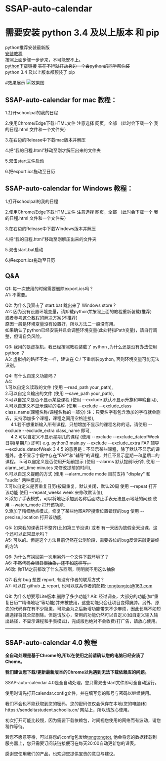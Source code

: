 # SSAP-auto-calendar
# 需要安装 python 3.4 及以上版本 和 pip

python推荐安装最新版            
[安装教程](https://zhuanlan.zhihu.com/p/635089472)                            
按照上面步骤一步步来，不可能安不上。              
[python下载链接](https://www.python.org/downloads/)
~~实在不行就打劫身边一个会python的同学帮你装~~                 
python 3.4 及以上版本都预装了 pip            

#效果展示
![效果图](https://github.com/tongtongtot/SSAP-auto-calendar/assets/55981482/1bc134a6-296e-46f8-a41c-467436506d71)

## SSAP-auto-calendar for mac 教程：

1.打开schoolpal的我的日程

2.使用Chrome/Edge下载HTML文件 注意选择 网页，全部  （此时会下载一个 我的日程.html 文件和一个文件夹）

3.在右边的Release中下载mac版本并解压

4.把“我的日程.html”移动至刚才解压出来的文件夹

5.双击start文件启动      

6.把export.ics拖动至日历

## SSAP-auto-calendar for Windows 教程：   

1.打开schoolpal的我的日程

2.使用Chrome/Edge下载HTML文件 注意选择 网页，全部 （此时会下载一个 我的日程.html 文件和一个文件夹）

3.在右边的Release中下载Windows版本并解压

4.把“我的日程.html”移动至刚解压出来的文件夹

5.双击start.bat启动         

6.把export.ics拖动至日历


## Q&A
Q1: 每一次使用的时候需要删除export.ics吗？       
A1: 不需要。

Q2: 为什么我双击了 start.bat 跳出来了 Windows store？      
A2: 因为没有设置环境变量，请卸载python并按照上面的教程重新装载(推荐)          
或者参考[这个教程](https://www.jianshu.com/p/a5c5148b7434)的解决方案(不推荐)          
原因一般是环境变量没有设置好，所以方法二一般没有用。          
如果确认了python已经安装并且会调整环境变量(此处特指Path变量)，请自行调整，但请自负风险。                

Q3: 我用的是虚拟机，我已经按照教程装载了 python ,为什么还是没有办法使用 python ？      
A3: 虚拟机的路径不太一样，建议在 C:/ 下重新装python, 否则环境变量可能无法识别。             

Q4: 有什么自定义功能吗？      
A4:       
1.可以自定义读取的文件 (使用 --read_path your_path),    
2.可以自定义输出的文件 (使用 --save_path your_path),              
3.可以自定义是否不显示某些课程 (使用 --exclude 默认不显示升旗和早晚自习),              
4.可以自定义不显示课程的名称 (使用 --exclude --exclude_class class_name(课程名称/课程名称的一部分) 注：只要名字有包含添加的字符就会删去，支持添加多个课程，课程之间用空格连接),      
&emsp; 4.1.若不想重新输入所有课程，只想增加不显示的课程名称的话，请使用 --exclude --exclude_extra class_name 即可,     
&emsp; 4.2.可以自定义不显示星期几的课程 (使用 --exclude --exclude_dateofWeek 日期(星期几) 即可)
e.g. python3 main.py --exclude --exclude_extra FAP 辅导 --exclude_dateofWeek 3 4 5 的意思是：不显示某些课程，除了默认不显示的课程外，也不显示字段中存在"FAP"和"辅导"的课程，并且不显示星期一和星期二的课程。
5.可以自定义是否使用开始前提示 (使用 --alarms 默认提前5分钟, 使用 --alarm_set_time minutes 来修改提前的时间),                 
6.可以自定义提醒的方式 (使用 --alarm_mode mode 目前支持 "display" 和 "audio" 两种模式),             
7.可以自定义是否重复日历(按周重复，默认关闭，默认20周 使用 --repeat 打开该功能 使用 --repeat_weeks week 来修改默认值),   
8.添加了手表模式，可以将地址添加到名称后面防止手表无法显示地址的问题 使用 --watch_mode 打开该功能,               
9.添加了精细地点模式，修复了某些地图APP搜索位置错误的bug 使用 --precise_location 打开该功能,                    

Q5: 如果我的课表并不整齐(比如第三节没课) 或者 有一天因为放假全天没课，这个还可以正常显示吗？                     
A5: 可以的。但是这个方法目前仍然在公测阶段，需要各位的bug反馈来敲定最终的方法      

Q6: 为什么有换回第一次用另外一个文件下载环境了？             
A6: ~~不然代码会很丑很抽象，还不如这样写。~~             
A6改: 你TM之前都改了什么东西啊，明明就不用这么抽象

Q7: 我有 bug 想要 report, 有没有作者的联系方式？            
A7: 可以在 github 上 report, 也可以联系作者的邮箱: tongtongtot@163.com            

Q8: 为什么想要写Lite版本,删除了多少功能?
A8: 经过调查，大部分的功能(如“重复日历”“精确地址”等功能)并未被使用，这些功能只会让项目变得臃肿。另外，原先的代码存在有不少隐患，可能会为之后新增功能带来不少麻烦，因此长痛不如短痛选择将其全部删除。但是请放心，常用的功能仍然可以自定义(如自定义输入输出路径，不显示课程和手表模式)，完成版也绝对不会收费/打广告，请放心使用。

------

## SSAP-auto-calendar 4.0 教程

**全自动处理是基于Chrome的,所以在使用之前请确认您的电脑已经安装了Chome。**

**我们建议您下载/更新最新版本的Chrome以免遇到无法下载依赖库的问题。**

SSAP-auto-calendar 4.0是全自动处理，您只需双击start文件即可全自动运行。                             

使用时请先打开calendar.config文件，并在填写您的账号与密码以继续使用。                    

我们不会也不能获取到您的密码，您的密码仅仅会保存在本地(您的电脑)和https://sendeltastudent.schoolis.cn/      网站上，所以请放心使用。

初次打开可能比较慢，因为需要下载依赖包，时间视您使用的网络而有波动，请您稍作等待。           

若您不愿意等待，可以将您的config包发给[tongtongtot](tongtongtot@163.com), 他会将您的数据挂载到服务器上，您只需要订阅该链接便可在每天20:00自动更新您的课表。          

感谢您使用我们的产品，也欢迎您提供宝贵的意见与建议。
